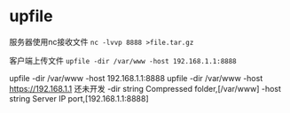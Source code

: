 # upfile
服务器使用nc接收文件
 `nc -lvvp 8888 >file.tar.gz`
 
客户端上传文件
`upfile -dir /var/www -host 192.168.1.1:8888`

upfile -dir /var/www -host 192.168.1.1:8888
upfile -dir /var/www -host https://192.168.1.1 还未开发
  -dir string
        Compressed folder,[/var/www]
  -host string
        Server IP port,[192.168.1.1:8888]
